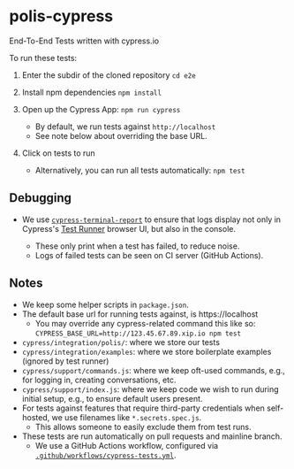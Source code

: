 # polis-cypress

End-To-End Tests written with cypress.io

To run these tests:

1. Enter the subdir of the cloned repository
`cd e2e`

2. Install npm dependencies
`npm install`

3. Open up the Cypress App: `npm run cypress`
    - By default, we run tests against `http://localhost`
    - See note below about overriding the base URL.

4. Click on tests to run
    - Alternatively, you can run all tests automatically: `npm test`

## Debugging

- We use [`cypress-terminal-report`][] to ensure that logs display not only in
  Cypress's [Test Runner][test-runner] browser UI, but also in the console.
    - These only print when a test has failed, to reduce noise.
    - Logs of failed tests can be seen on CI server (GitHub Actions).

   [`cypress-terminal-report`]: https://github.com/archfz/cypress-terminal-report#readme
   [test-runner]: https://docs.cypress.io/guides/core-concepts/test-runner.html

## Notes

- We keep some helper scripts in `package.json`.
- The default base url for running tests against, is https://localhost
  - You may override any cypress-related command this like so: `CYPRESS_BASE_URL=http://123.45.67.89.xip.io npm test`
- `cypress/integration/polis/`: where we store our tests
- `cypress/integration/examples`: where we store boilerplate examples (ignored by test runner)
- `cypress/support/commands.js`: where we keep oft-used commands, e.g., for logging in, creating conversations, etc.
- `cypress/support/index.js`: where we keep code we wish to run during initial setup, e.g., to ensure default users present.
- For tests against features that require third-party credentials when self-hosted, we use filenames like `*.secrets.spec.js`.
  - This allows someone to easily exclude them from test runs.
- These tests are run automatically on pull requests and mainline branch.
  - We use a GitHub Actions workflow, configured via [`.github/workflows/cypress-tests.yml`](/.github/workflows/cypress-tests.yml).
